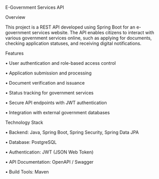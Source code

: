 E-Government Services API

Overview

This project is a REST API developed using Spring Boot for an e-government services website. The API enables citizens to interact with various government services online, such as applying for documents, checking application statuses, and receiving digital notifications.

Features

 • User authentication and role-based access control
 
 • Application submission and processing
 
 • Document verification and issuance
 
 • Status tracking for government services
 
 • Secure API endpoints with JWT authentication
 
 • Integration with external government databases

Technology Stack

 • Backend: Java, Spring Boot, Spring Security, Spring Data JPA
 
 • Database: PostgreSQL
 
 • Authentication: JWT (JSON Web Token)
 
 • API Documentation: OpenAPI / Swagger
 
 • Build Tools: Maven
